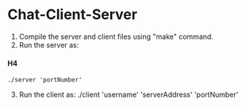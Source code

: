 Chat-Client-Server
==================
1. Compile the server and client files using "make" command.
2. Run the server as:
#### H4
    ./server 'portNumber'
3. Run the client as:
    ./client 'username' 'serverAddress' 'portNumber'
